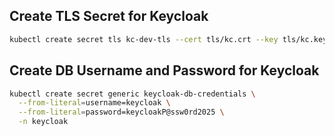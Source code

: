 ## Create TLS Secret for Keycloak ##

```bash
kubectl create secret tls kc-dev-tls --cert tls/kc.crt --key tls/kc.key -n keycloak
```

## Create DB Username and Password for Keycloak ##

```bash
kubectl create secret generic keycloak-db-credentials \
  --from-literal=username=keycloak \
  --from-literal=password=keycloakP@ssw0rd2025 \
  -n keycloak
```
